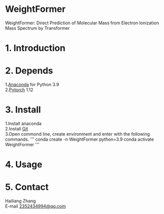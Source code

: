 # WeightFormer
WeightFormer: Direct Prediction of Molecular Mass from Electron lonization Mass Spectrum by Transformer
# 1. Introduction
# 2. Depends
1.[Anaconda](https://www.anaconda.com) for Python 3.9   
2.[Pytorch](https://pytorch.org/) 1.12   
# 3. Install
1.Install anaconda   
2.Install [Git](https://git-scm.com/downloads)  
3.Open commond line, create environment and enter with the following commands. 
'''
conda create -n WeightFormer python=3.9
conda activate WeightFormer
'''
# 4. Usage

# 5. Contact
Hailiang Zhang   
E-mail 2352434994@qq.com
